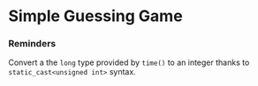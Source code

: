 # Simple Guessing Game

### Reminders 

Convert a the `long` type provided by `time()` to an integer thanks to `static_cast<unsigned int>` syntax.

